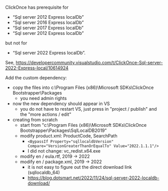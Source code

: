 ClickOnce has prerequisite for
- “Sql server 2012 Express localDb”
- “Sql server 2016 Express localDb”
- “Sql server 2017 Express localDb”
- “Sql server 2012 Express localDb”

but not for
- “Sql server 2022 Express localDb”.


See, https://developercommunity.visualstudio.com/t/ClickOnce-Sql-server-2022-Express-local/10614924

Add the custom dependency:
- copy the files into c:\Program Files (x86)\Microsoft SDKs\ClickOnce Bootstrapper\Packages
	- you need admin rights
- now the new dependency should appear in VS
	- you do not have to restart VS, just press in "project / publish" and the "more actions / edit"
- creating from scratch
	- start from "c:\Program Files (x86)\Microsoft SDKs\ClickOnce Bootstrapper\Packages\SqlLocalDB2019"
	- modify product.xml: ProductCode, SearchPath
		- `<BypassIf Property="sqllocaldbVersion" Compare="VersionGreaterThanOrEqualTo" Value="2022.1.1.1"/>`
		- I did not change: vc_redist.x64.exe
	- modify en / eula.rtf, 2019 -> 2022
	- modify en / package.xml, 2019 -> 2022
		- it is not easy to figure out the direct download link (sqllocaldb_64)
		- https://blog.dotsmart.net/2022/11/24/sql-server-2022-localdb-download/
